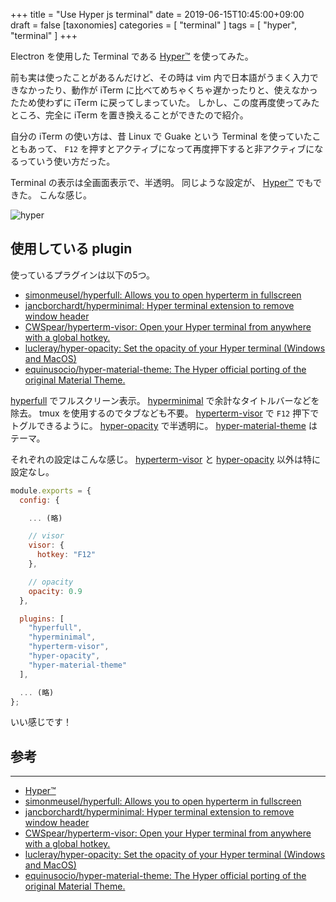 +++
title = "Use Hyper js terminal"
date = 2019-06-15T10:45:00+09:00
draft = false
[taxonomies]
categories = [ "terminal" ]
tags = [ "hyper", "terminal" ]
+++

Electron を使用した Terminal である [Hyper™](https://hyper.is/) を使ってみた。

<!-- more -->

前も実は使ったことがあるんだけど、その時は vim 内で日本語がうまく入力できなかったり、動作が iTerm に比べてめちゃくちゃ遅かったりと、使えなかったため使わずに iTerm に戻ってしまっていた。
しかし、この度再度使ってみたところ、完全に iTerm を置き換えることができたので紹介。

自分の iTerm の使い方は、昔 Linux で Guake という Terminal を使っていたこともあって、 `F12` を押すとアクティブになって再度押下すると非アクティブになるっていう使い方だった。

Terminal の表示は全画面表示で、半透明。
同じような設定が、 [Hyper™](https://hyper.is/) でもできた。
こんな感じ。

![hyper](/hyper.png)


使用している plugin
-------------------

使っているプラグインは以下の5つ。

- [simonmeusel/hyperfull: Allows you to open hyperterm in fullscreen](https://github.com/simonmeusel/hyperfull)
- [jancborchardt/hyperminimal: Hyper terminal extension to remove window header](https://github.com/jancborchardt/hyperminimal)
- [CWSpear/hyperterm-visor: Open your Hyper terminal from anywhere with a global hotkey.](https://github.com/cwspear/hyperterm-visor)
- [lucleray/hyper-opacity: Set the opacity of your Hyper terminal (Windows and MacOS)](https://github.com/lucleray/hyper-opacity)
- [equinusocio/hyper-material-theme: The Hyper official porting of the original Material Theme.](https://github.com/equinusocio/hyper-material-theme)

[hyperfull](https://github.com/simonmeusel/hyperfull) でフルスクリーン表示。
[hyperminimal](https://github.com/jancborchardt/hyperminimal) で余計なタイトルバーなどを除去。 tmux を使用するのでタブなども不要。
[hyperterm-visor](https://github.com/cwspear/hyperterm-visor) で `F12` 押下でトグルできるように。
[hyper-opacity](https://github.com/lucleray/hyper-opacity) で半透明に。
[hyper-material-theme](https://github.com/equinusocio/hyper-material-theme) はテーマ。

それぞれの設定はこんな感じ。
[hyperterm-visor](https://github.com/cwspear/hyperterm-visor) と [hyper-opacity](https://github.com/lucleray/hyper-opacity) 以外は特に設定なし。


```js
module.exports = {
  config: {

    ... (略)

    // visor
    visor: {
      hotkey: "F12"
    },

    // opacity
    opacity: 0.9
  },

  plugins: [
    "hyperfull",
    "hyperminimal",
    "hyperterm-visor",
    "hyper-opacity",
    "hyper-material-theme"
  ],

  ... (略)
};

```

いい感じです！

## 参考
- - -
- [Hyper™](https://hyper.is/)
- [simonmeusel/hyperfull: Allows you to open hyperterm in fullscreen](https://github.com/simonmeusel/hyperfull)
- [jancborchardt/hyperminimal: Hyper terminal extension to remove window header](https://github.com/jancborchardt/hyperminimal)
- [CWSpear/hyperterm-visor: Open your Hyper terminal from anywhere with a global hotkey.](https://github.com/cwspear/hyperterm-visor)
- [lucleray/hyper-opacity: Set the opacity of your Hyper terminal (Windows and MacOS)](https://github.com/lucleray/hyper-opacity)
- [equinusocio/hyper-material-theme: The Hyper official porting of the original Material Theme.](https://github.com/equinusocio/hyper-material-theme)

